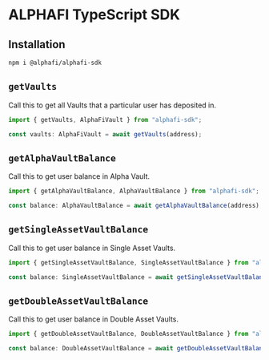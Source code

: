 <!-- # @alphafi/alphafi-sdk

## `getVaults`

## `getAlphaVaultBalance`

## `getSingleAssetVaultBalance`

## `getDoubleAssetVaultBalance` -->

# ALPHAFI TypeScript SDK

## Installation

```bash
npm i @alphafi/alphafi-sdk
```

## `getVaults`

Call this to get all Vaults that a particular user has deposited in.

```typescript
import { getVaults, AlphaFiVault } from "alphafi-sdk";

const vaults: AlphaFiVault = await getVaults(address);
```

## `getAlphaVaultBalance`

Call this to get user balance in Alpha Vault.

```typescript
import { getAlphaVaultBalance, AlphaVaultBalance } from "alphafi-sdk";

const balance: AlphaVaultBalance = await getAlphaVaultBalance(address);
```

## `getSingleAssetVaultBalance`

Call this to get user balance in Single Asset Vaults.

```typescript
import { getSingleAssetVaultBalance, SingleAssetVaultBalance } from "alphafi-sdk";

const balance: SingleAssetVaultBalance = await getSingleAssetVaultBalance(address, poolName);
```

## `getDoubleAssetVaultBalance`

Call this to get user balance in Double Asset Vaults.

```typescript
import { getDoubleAssetVaultBalance, DoubleAssetVaultBalance } from "alphafi-sdk";

const balance: DoubleAssetVaultBalance = await getDoubleAssetVaultBalance(address, poolName);
```
